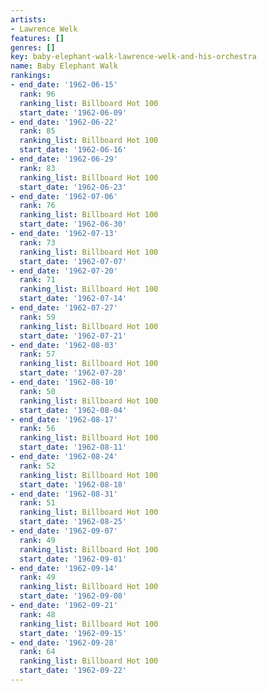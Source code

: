 ```yaml
---
artists:
- Lawrence Welk
features: []
genres: []
key: baby-elephant-walk-lawrence-welk-and-his-orchestra
name: Baby Elephant Walk
rankings:
- end_date: '1962-06-15'
  rank: 96
  ranking_list: Billboard Hot 100
  start_date: '1962-06-09'
- end_date: '1962-06-22'
  rank: 85
  ranking_list: Billboard Hot 100
  start_date: '1962-06-16'
- end_date: '1962-06-29'
  rank: 83
  ranking_list: Billboard Hot 100
  start_date: '1962-06-23'
- end_date: '1962-07-06'
  rank: 76
  ranking_list: Billboard Hot 100
  start_date: '1962-06-30'
- end_date: '1962-07-13'
  rank: 73
  ranking_list: Billboard Hot 100
  start_date: '1962-07-07'
- end_date: '1962-07-20'
  rank: 71
  ranking_list: Billboard Hot 100
  start_date: '1962-07-14'
- end_date: '1962-07-27'
  rank: 59
  ranking_list: Billboard Hot 100
  start_date: '1962-07-21'
- end_date: '1962-08-03'
  rank: 57
  ranking_list: Billboard Hot 100
  start_date: '1962-07-28'
- end_date: '1962-08-10'
  rank: 50
  ranking_list: Billboard Hot 100
  start_date: '1962-08-04'
- end_date: '1962-08-17'
  rank: 56
  ranking_list: Billboard Hot 100
  start_date: '1962-08-11'
- end_date: '1962-08-24'
  rank: 52
  ranking_list: Billboard Hot 100
  start_date: '1962-08-18'
- end_date: '1962-08-31'
  rank: 51
  ranking_list: Billboard Hot 100
  start_date: '1962-08-25'
- end_date: '1962-09-07'
  rank: 49
  ranking_list: Billboard Hot 100
  start_date: '1962-09-01'
- end_date: '1962-09-14'
  rank: 49
  ranking_list: Billboard Hot 100
  start_date: '1962-09-08'
- end_date: '1962-09-21'
  rank: 48
  ranking_list: Billboard Hot 100
  start_date: '1962-09-15'
- end_date: '1962-09-28'
  rank: 64
  ranking_list: Billboard Hot 100
  start_date: '1962-09-22'
---
```


